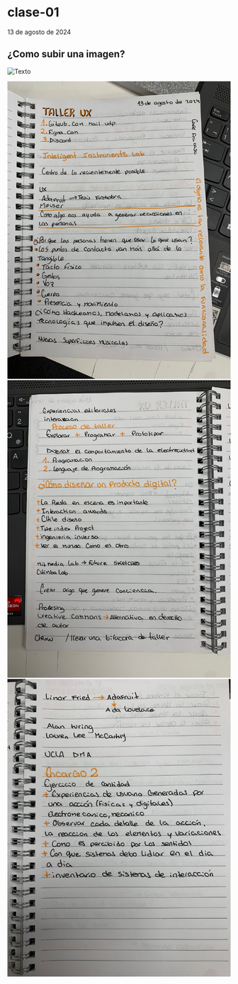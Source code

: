 # clase-01

13 de agosto de 2024


## ¿Como subir una imagen?
![Texto](link"texto")

![Texto](./Apuntes.jpg)
![Texto](./Apuntes1.jpg)
![Texto](./Apuntes2.jpg)
